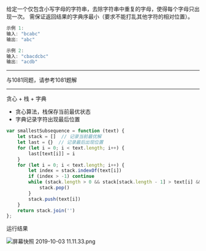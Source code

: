 给定一个仅包含小写字母的字符串，去除字符串中重复的字母，使得每个字母只出现一次。
需保证返回结果的字典序最小（要求不能打乱其他字符的相对位置）。

```cpp
示例 1:
输入: "bcabc"
输出: "abc"

示例 2:
输入: "cbacdcbc"
输出: "acdb"
```

---

与1081同题，请参考1081题解

---

贪心 + 栈 + 字典

- 贪心算法，栈保存当前最优状态
- 字典记录字符出现最后位置


```javascript
var smallestSubsequence = function (text) {
    let stack = []  // 记录当前最优解
    let last = {}  // 记录最后出现位置
    for (let i = 0; i < text.length; i++) {
        last[text[i]] = i
    }
    for (let i = 0; i < text.length; i++) {
        let index = stack.indexOf(text[i])
        if (index > -1) continue
        while (stack.length > 0 && stack[stack.length - 1] > text[i] && last[stack[stack.length - 1] ] > i) {
            stack.pop()
        }
        stack.push(text[i])
    }
    return stack.join('')
};
```

运行结果

![屏幕快照 2019-10-03 11.11.33.png](https://pic.leetcode.cn/f307c6c1e8c8a74dc56f8323edea35e0d0343ddb231a2b3456349d0f8bf2b7f4-%E5%B1%8F%E5%B9%95%E5%BF%AB%E7%85%A7%202019-10-03%2011.11.33.png)

